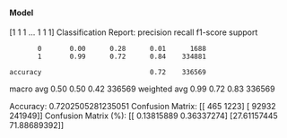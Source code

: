 #### Model
[1 1 1 ... 1 1 1]
Classification Report:
              precision    recall  f1-score   support

           0       0.00      0.28      0.01      1688
           1       0.99      0.72      0.84    334881

    accuracy                           0.72    336569
   macro avg       0.50      0.50      0.42    336569
weighted avg       0.99      0.72      0.83    336569

Accuracy: 0.7202505281235051
Confusion Matrix:
[[   465   1223]
 [ 92932 241949]]
Confusion Matrix (%):
[[ 0.13815889  0.36337274]
 [27.61157445 71.88689392]]
